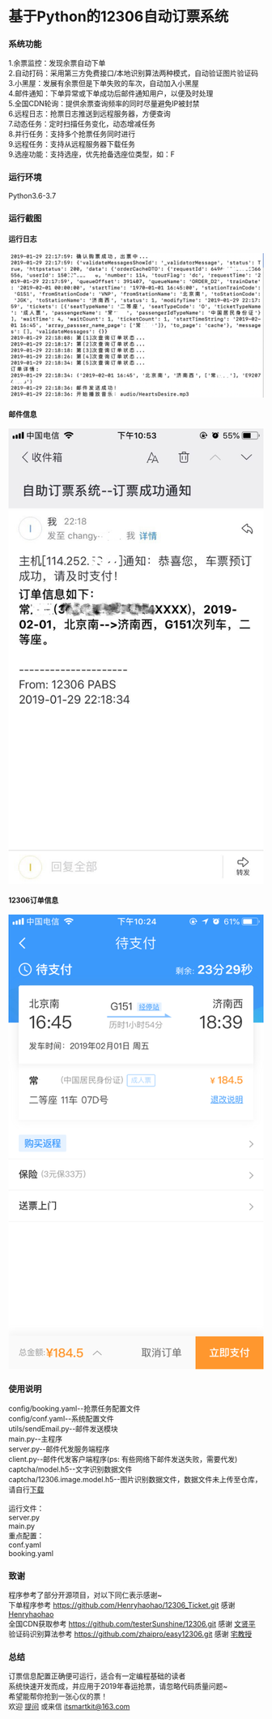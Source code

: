 基于Python的12306自动订票系统
=============================
### 系统功能
1.余票监控：发现余票自动下单<br>
2.自动打码：采用第三方免费接口/本地识别算法两种模式，自动验证图片验证码<br>
3.小黑屋：发展有余票但是下单失败的车次，自动加入小黑屋<br>
4.邮件通知：下单异常或下单成功后邮件通知用户，以便及时处理<br>
5.全国CDN轮询：提供余票查询频率的同时尽量避免IP被封禁<br>
6.远程日志：抢票日志推送到远程服务器，方便查询<br>
7.动态任务：定时扫描任务变化，动态增减任务<br>
8.并行任务：支持多个抢票任务同时进行<br>
9.远程任务：支持从远程服务器下载任务<br>
9.选座功能：支持选座，优先抢备选座位类型，如：F<br>

### 运行环境
Python3.6-3.7

### 运行截图
#### 运行日志
![enter image description here](img/1.png)
#### 邮件信息
![enter image description here](img/2.png)
#### 12306订单信息
![enter image description here](img/3.png)

### 使用说明
config/booking.yaml--抢票任务配置文件<br>
config/conf.yaml--系统配置文件<br>
utils/sendEmail.py--邮件发送模块<br>
main.py--主程序<br>
server.py--邮件代发服务端程序<br>
client.py--邮件代发客户端程序(ps: 有些网络下邮件发送失败，需要代发)<br>
captcha/model.h5--文字识别数据文件<br>
captcha/12306.image.model.h5--图片识别数据文件，数据文件未上传至仓库，请自行[下载](https://pan.baidu.com/s/1OsBIBM4rl8EnpZt7VYiD9g)<br>
<br>
运行文件：<br>
server.py<br>
main.py<br>
重点配置：<br>
conf.yaml<br>
booking.yaml<br>

### 致谢
程序参考了部分开源项目，对以下同仁表示感谢~<br>
下单程序参考 https://github.com/Henryhaohao/12306_Ticket.git 感谢 [Henryhaohao](https://github.com/Henryhaohao/12306_Ticket.git)<br> 
全国CDN获取参考 https://github.com/testerSunshine/12306.git 感谢 [文贤平](https://github.com/testerSunshine/12306.git)<br>
验证码识别算法参考 https://github.com/zhaipro/easy12306.git 感谢 [宅教授](https://github.com/zhaipro/easy12306.git)<br>

### 总结
订票信息配置正确便可运行，适合有一定编程基础的读者<br>
系统快速开发而成，并应用于2019年春运抢票，请忽略代码质量问题~<br>
希望能帮你抢到一张心仪的票！<br>
欢迎 [提问](https://github.com/itsmartkit/12306-Ticket-Booking/issues) 或来信 itsmartkit@163.com<br>
